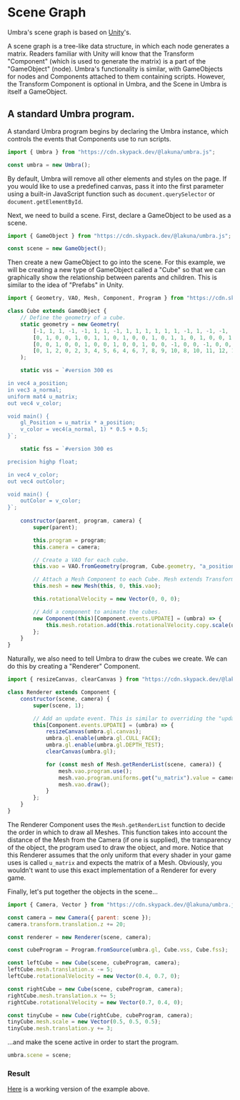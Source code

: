 # Scene Graph
Umbra's scene graph is based on [Unity](https://unity.com/)'s.

A scene graph is a tree-like data structure, in which each node generates a matrix. Readers familiar with Unity will know that the Transform "Component" (which is used to generate the matrix) is a part of the "GameObject" (node). Umbra's functionality is similar, with GameObjects for nodes and Components attached to them containing scripts. However, the Transform Component is optional in Umbra, and the Scene in Umbra is itself a GameObject.

## A standard Umbra program.
A standard Umbra program begins by declaring the Umbra instance, which controls the events that Components use to run scripts.
```js
import { Umbra } from "https://cdn.skypack.dev/@lakuna/umbra.js";

const umbra = new Umbra();
```
By default, Umbra will remove all other elements and styles on the page. If you would like to use a predefined canvas, pass it into the first parameter using a built-in JavaScript function such as `document.querySelector` or `document.getElementById`.

Next, we need to build a scene. First, declare a GameObject to be used as a scene.
```js
import { GameObject } from "https://cdn.skypack.dev/@lakuna/umbra.js";

const scene = new GameObject();
```

Then create a new GameObject to go into the scene. For this example, we will be creating a new type of GameObject called a "Cube" so that we can graphically show the relationship between parents and children. This is similar to the idea of "Prefabs" in Unity.
```js
import { Geometry, VAO, Mesh, Component, Program } from "https://cdn.skypack.dev/@lakuna/umbra.js";

class Cube extends GameObject {
	// Define the geometry of a cube.
	static geometry = new Geometry(
		[-1, 1, 1, -1, -1, 1, 1, -1, 1, 1, 1, 1, 1, 1, -1, 1, -1, -1, -1, -1, -1, -1, 1, -1, 1, 1, 1, 1, -1, 1, 1, -1, -1, 1, 1, -1, -1, 1, -1, -1, -1, -1, -1, -1, 1, -1, 1, 1, -1, 1, -1, -1, 1, 1, 1, 1, 1, 1, 1, -1, -1, -1, 1, -1, -1, -1, 1, -1, -1, 1, -1, 1],
		[0, 1, 0, 0, 1, 0, 1, 1, 0, 1, 0, 0, 1, 0, 1, 1, 0, 1, 0, 0, 1, 0, 1, 1, 0, 1, 0, 0, 1, 0, 1, 1, 0, 1, 0, 0, 1, 0, 1, 1, 0, 1, 0, 0, 1, 0, 1, 1],
		[0, 0, 1, 0, 0, 1, 0, 0, 1, 0, 0, 1, 0, 0, -1, 0, 0, -1, 0, 0, -1, 0, 0, -1, 1, 0, 0, 1, 0, 0, 1, 0, 0, 1, 0, 0, -1, 0, 0, -1, 0, 0, -1, 0, 0, -1, 0, 0, 0, 1, 0, 0, 1, 0, 0, 1, 0, 0, 1, 0, 0, -1, 0, 0, -1, 0, 0, -1, 0, 0, -1, 0],
		[0, 1, 2, 0, 2, 3, 4, 5, 6, 4, 6, 7, 8, 9, 10, 8, 10, 11, 12, 13, 14, 12, 14, 15, 16, 17, 18, 16, 18, 19, 20, 21, 22, 20, 22, 23]
	);

	static vss = `#version 300 es

in vec4 a_position;
in vec3 a_normal;
uniform mat4 u_matrix;
out vec4 v_color;

void main() {
	gl_Position = u_matrix * a_position;
	v_color = vec4(a_normal, 1) * 0.5 + 0.5;
}`;

	static fss = `#version 300 es

precision highp float;

in vec4 v_color;
out vec4 outColor;

void main() {
	outColor = v_color;
}`;
	
	constructor(parent, program, camera) {
		super(parent);

		this.program = program;
		this.camera = camera;

		// Create a VAO for each cube.
		this.vao = VAO.fromGeometry(program, Cube.geometry, "a_position", null, "a_normal");

		// Attach a Mesh Component to each Cube. Mesh extends Transform.
		this.mesh = new Mesh(this, 0, this.vao);

		this.rotationalVelocity = new Vector(0, 0, 0);

		// Add a component to animate the cubes.
		new Component(this)[Component.events.UPDATE] = (umbra) => {
			this.mesh.rotation.add(this.rotationalVelocity.copy.scale(umbra.deltaTime));
		};
	}
}
```

Naturally, we also need to tell Umbra to draw the cubes we create. We can do this by creating a "Renderer" Component.
```js
import { resizeCanvas, clearCanvas } from "https://cdn.skypack.dev/@lakuna/umbra.js";

class Renderer extends Component {
	constructor(scene, camera) {
		super(scene, 1);

		// Add an update event. This is similar to overriding the "update" method on a Unity Monobehaviour.
		this[Component.events.UPDATE] = (umbra) => {
			resizeCanvas(umbra.gl.canvas);
			umbra.gl.enable(umbra.gl.CULL_FACE);
			umbra.gl.enable(umbra.gl.DEPTH_TEST);
			clearCanvas(umbra.gl);

			for (const mesh of Mesh.getRenderList(scene, camera)) {
				mesh.vao.program.use();
				mesh.vao.program.uniforms.get("u_matrix").value = camera.worldViewProjectionMatrix(mesh);
				mesh.vao.draw();
			}
		};
	}
}
```
The Renderer Component uses the `Mesh.getRenderList` function to decide the order in which to draw all Meshes. This function takes into account the distance of the Mesh from the Camera (if one is supplied), the transparency of the object, the program used to draw the object, and more. Notice that this Renderer assumes that the only uniform that every shader in your game uses is called `u_matrix` and expects the matrix of a Mesh. Obviously, you wouldn't want to use this exact implementation of a Renderer for every game.

Finally, let's put together the objects in the scene...
```js
import { Camera, Vector } from "https://cdn.skypack.dev/@lakuna/umbra.js";

const camera = new Camera({ parent: scene });
camera.transform.translation.z += 20;

const renderer = new Renderer(scene, camera);

const cubeProgram = Program.fromSource(umbra.gl, Cube.vss, Cube.fss);

const leftCube = new Cube(scene, cubeProgram, camera);
leftCube.mesh.translation.x -= 5;
leftCube.rotationalVelocity = new Vector(0.4, 0.7, 0);

const rightCube = new Cube(scene, cubeProgram, camera);
rightCube.mesh.translation.x += 5;
rightCube.rotationalVelocity = new Vector(0.7, 0.4, 0);

const tinyCube = new Cube(rightCube, cubeProgram, camera);
tinyCube.mesh.scale = new Vector(0.5, 0.5, 0.5);
tinyCube.mesh.translation.y += 3;
```

...and make the scene active in order to start the program.
```js
umbra.scene = scene;
```

### Result
[Here](https://codepen.io/lakuna/full/ExvvjMZ) is a working version of the example above.
